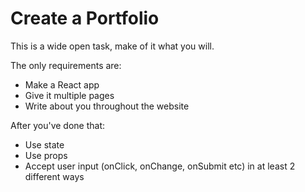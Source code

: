 # Create a Portfolio

This is a wide open task, make of it what you will.

The only requirements are:

- Make a React app
- Give it multiple pages
- Write about you throughout the website

After you've done that:

- Use state
- Use props
- Accept user input (onClick, onChange, onSubmit etc) in at least 2 different ways
